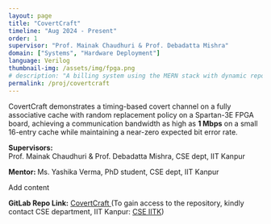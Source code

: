 ```yaml
---
layout: page
title: "CovertCraft"
timeline: "Aug 2024 - Present"
order: 1
supervisor: "Prof. Mainak Chaudhuri & Prof. Debadatta Mishra"
domain: ["Systems", "Hardware Deployment"]
language: Verilog
thumbnail-img: /assets/img/fpga.png
# description: "A billing system using the MERN stack with dynamic reports and a user-friendly interface."
permalink: /proj/covertcraft
---
```

CovertCraft demonstrates a timing-based covert channel on a fully associative cache with random replacement policy on a Spartan-3E FPGA board, achieving a communication bandwidth as high as <strong>1 Mbps</strong> on a small 16-entry cache while maintaining a near-zero expected bit error rate.

<strong>Supervisors:</strong> <br>
Prof. Mainak Chaudhuri & Prof. Debadatta Mishra, CSE dept, IIT Kanpur

<strong>Mentor: </strong> Ms. Yashika Verma, PhD student, CSE dept, IIT Kanpur

Add content

<strong>GitLab Repo Link:</strong> <a href="https://git.cse.iitk.ac.in/dhruv22/covertchannelattackonfpga" target="_blank"><i class="fab fa-github"></i> CovertCraft </a> (To gain access to the repository, kindly contact CSE department, IIT Kanpur: <a href="https://www.cse.iitk.ac.in" target="_blank"> CSE IITK</a>)
